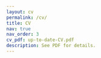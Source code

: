 ```yaml
---
layout: cv
permalink: /cv/
title: CV
nav: true
nav_order: 3
cv_pdf: up-to-date-CV.pdf
description: See PDF for details.
---
```


